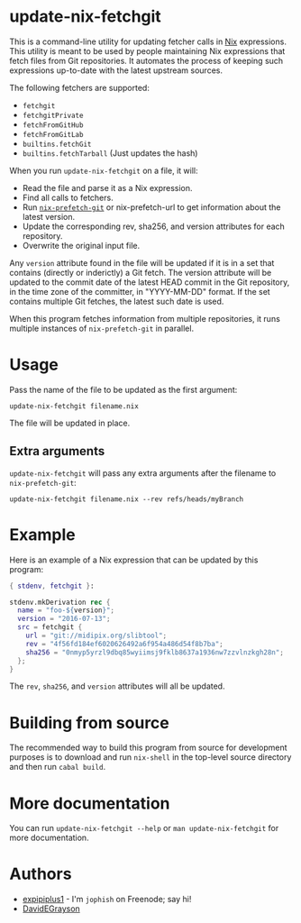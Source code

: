 # update-nix-fetchgit

This is a command-line utility for updating fetcher calls in
[Nix](http://nixos.org/nix/) expressions.  This utility is meant to be used by
people maintaining Nix expressions that fetch files from Git repositories.  It
automates the process of keeping such expressions up-to-date with the latest
upstream sources.

The following fetchers are supported:

- `fetchgit`
- `fetchgitPrivate`
- `fetchFromGitHub`
- `fetchFromGitLab`
- `builtins.fetchGit`
- `builtins.fetchTarball` (Just updates the hash)

When you run `update-nix-fetchgit` on a file, it will:

- Read the file and parse it as a Nix expression.
- Find all calls to fetchers.
- Run
  [`nix-prefetch-git`](https://github.com/NixOS/nixpkgs/blob/master/pkgs/build-support/fetchgit/nix-prefetch-git)
  or nix-prefetch-url to get information about the latest version.
- Update the corresponding rev, sha256, and version attributes for each repository.
- Overwrite the original input file.

Any `version` attribute found in the file will be updated if it is in a set that contains (directly or inderictly) a Git fetch.  The version attribute will be updated to the commit date of the latest HEAD commit in the Git repository, in the time zone of the committer, in "YYYY-MM-DD" format.  If the set contains multiple Git fetches, the latest such date is used.

When this program fetches information from multiple repositories, it runs multiple instances of `nix-prefetch-git` in parallel.


# Usage

Pass the name of the file to be updated as the first argument:

    update-nix-fetchgit filename.nix

The file will be updated in place.

## Extra arguments

`update-nix-fetchgit` will pass any extra arguments after the filename to `nix-prefetch-git`:

    update-nix-fetchgit filename.nix --rev refs/heads/myBranch


# Example

Here is an example of a Nix expression that can be updated by this program:

```nix
{ stdenv, fetchgit }:

stdenv.mkDerivation rec {
  name = "foo-${version}";
  version = "2016-07-13";
  src = fetchgit {
    url = "git://midipix.org/slibtool";
    rev = "4f56fd184ef6020626492a6f954a486d54f8b7ba";
    sha256 = "0nmyp5yrzl9dbq85wyiimsj9fklb8637a1936nw7zzvlnzkgh28n";
  };
}
```

The `rev`, `sha256`, and `version` attributes will all be updated.


# Building from source

The recommended way to build this program from source for development purposes is to download and run `nix-shell` in the top-level source directory and then run `cabal build`.


# More documentation

You can run `update-nix-fetchgit --help` or `man update-nix-fetchgit` for more documentation.


# Authors

- [expipiplus1](https://github.com/expipiplus1) - I'm `jophish` on Freenode; say hi!
- [DavidEGrayson](https://github.com/DavidEGrayson)
